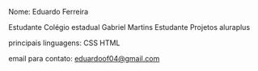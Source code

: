 Nome: Eduardo Ferreira

Estudante Colégio estadual Gabriel Martins
Estudante Projetos aluraplus

principais linguagens: CSS HTML


email para contato: eduardoof04@gmail.com
